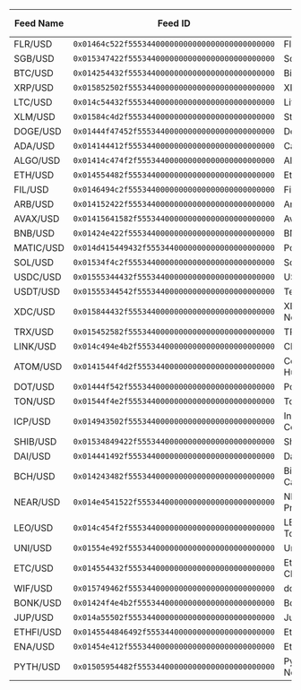 | **Feed Name** | **Feed ID**                                    | **Base Asset**    | **Decimals** | **Category** |
| ------------- | ---------------------------------------------- | ----------------- | ------------ | ------------ |
| FLR/USD       | `0x01464c522f55534400000000000000000000000000` | Flare             | 7            | Crypto       |
| SGB/USD       | `0x015347422f55534400000000000000000000000000` | Songbird          | 8            | Crypto       |
| BTC/USD       | `0x014254432f55534400000000000000000000000000` | Bitcoin           | 2            | Crypto       |
| XRP/USD       | `0x015852502f55534400000000000000000000000000` | XRP               | 6            | Crypto       |
| LTC/USD       | `0x014c54432f55534400000000000000000000000000` | Litecoin          | 5            | Crypto       |
| XLM/USD       | `0x01584c4d2f55534400000000000000000000000000` | Stellar           | 6            | Crypto       |
| DOGE/USD      | `0x01444f47452f555344000000000000000000000000` | Dogecoin          | 6            | Crypto       |
| ADA/USD       | `0x014144412f55534400000000000000000000000000` | Cardano           | 6            | Crypto       |
| ALGO/USD      | `0x01414c474f2f555344000000000000000000000000` | Algorand          | 6            | Crypto       |
| ETH/USD       | `0x014554482f55534400000000000000000000000000` | Ethereum          | 3            | Crypto       |
| FIL/USD       | `0x0146494c2f55534400000000000000000000000000` | Filecoin          | 5            | Crypto       |
| ARB/USD       | `0x014152422f55534400000000000000000000000000` | Arbitrum          | 6            | Crypto       |
| AVAX/USD      | `0x01415641582f555344000000000000000000000000` | Avalanche         | 5            | Crypto       |
| BNB/USD       | `0x01424e422f55534400000000000000000000000000` | BNB               | 4            | Crypto       |
| MATIC/USD     | `0x014d415449432f5553440000000000000000000000` | Polygon           | 6            | Crypto       |
| SOL/USD       | `0x01534f4c2f55534400000000000000000000000000` | Solana            | 4            | Crypto       |
| USDC/USD      | `0x01555344432f555344000000000000000000000000` | USDC              | 5            | Crypto       |
| USDT/USD      | `0x01555344542f555344000000000000000000000000` | Tether            | 5            | Crypto       |
| XDC/USD       | `0x015844432f55534400000000000000000000000000` | XDC Network       | 7            | Crypto       |
| TRX/USD       | `0x015452582f55534400000000000000000000000000` | TRON              | 6            | Crypto       |
| LINK/USD      | `0x014c494e4b2f555344000000000000000000000000` | Chainlink         | 5            | Crypto       |
| ATOM/USD      | `0x0141544f4d2f555344000000000000000000000000` | Cosmos Hub        | 5            | Crypto       |
| DOT/USD       | `0x01444f542f55534400000000000000000000000000` | Polkadot          | 5            | Crypto       |
| TON/USD       | `0x01544f4e2f55534400000000000000000000000000` | Toncoin           | 5            | Crypto       |
| ICP/USD       | `0x014943502f55534400000000000000000000000000` | Internet Computer | 5            | Crypto       |
| SHIB/USD      | `0x01534849422f555344000000000000000000000000` | Shiba Inu         | 10           | Crypto       |
| DAI/USD       | `0x014441492f55534400000000000000000000000000` | Dai               | 5            | Crypto       |
| BCH/USD       | `0x014243482f55534400000000000000000000000000` | Bitcoin Cash      | 4            | Crypto       |
| NEAR/USD      | `0x014e4541522f555344000000000000000000000000` | NEAR Protocol     | 5            | Crypto       |
| LEO/USD       | `0x014c454f2f55534400000000000000000000000000` | LEO Token         | 5            | Crypto       |
| UNI/USD       | `0x01554e492f55534400000000000000000000000000` | Uniswap           | 5            | Crypto       |
| ETC/USD       | `0x014554432f55534400000000000000000000000000` | Ethereum Classic  | 5            | Crypto       |
| WIF/USD       | `0x015749462f55534400000000000000000000000000` | dogwifhat         | 5            | Crypto       |
| BONK/USD      | `0x01424f4e4b2f555344000000000000000000000000` | Bonk              | 10           | Crypto       |
| JUP/USD       | `0x014a55502f55534400000000000000000000000000` | Jupiter           | 5            | Crypto       |
| ETHFI/USD     | `0x0145544846492f5553440000000000000000000000` | Ether.fi          | 5            | Crypto       |
| ENA/USD       | `0x01454e412f55534400000000000000000000000000` | Ethena            | 6            | Crypto       |
| PYTH/USD      | `0x01505954482f555344000000000000000000000000` | Pyth Network      | 6            | Crypto       |
